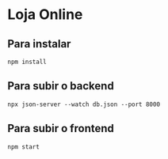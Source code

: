 # Loja Online

## Para instalar
`npm install`

## Para subir o backend
`npx json-server --watch db.json --port 8000`

## Para subir o frontend
`npm start`